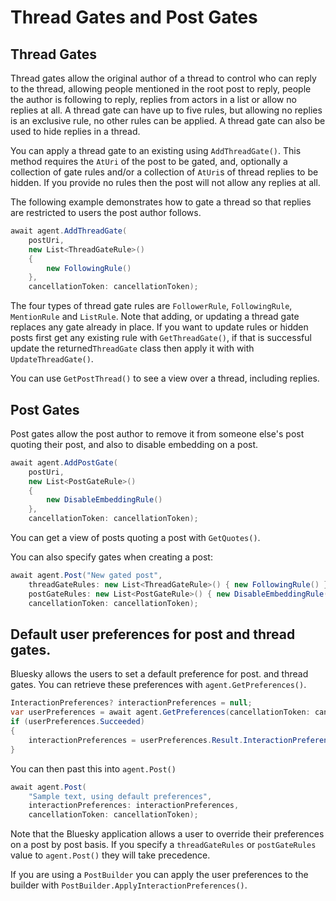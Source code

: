# Thread Gates and Post Gates

## Thread Gates

Thread gates allow the original author of a thread to control who can reply to the thread, allowing people mentioned in the root post to reply,
people the author is following to reply, replies from actors in a list or allow no replies at all.
A thread gate can have up to five rules, but allowing no replies is an exclusive rule, no other rules can be applied.
A thread gate can also be used to hide replies in a thread.

You can apply a thread gate to an existing using `AddThreadGate()`. This method requires the `AtUri` of the post to be gated,
and, optionally a collection of gate rules and/or a collection of `AtUri`s of thread replies to be hidden.
If you provide no rules then the post will not allow any replies at all.

The following example demonstrates how to gate a thread so that replies are restricted to users the post author follows.

```c#
await agent.AddThreadGate(
    postUri,
    new List<ThreadGateRule>()
    {
        new FollowingRule()
    },
    cancellationToken: cancellationToken);
```

The four types of thread gate rules are `FollowerRule`, `FollowingRule`, `MentionRule` and `ListRule`. Note that adding,
or updating a thread gate replaces any gate already in place. If you want to update rules or hidden posts first get any existing rule
with `GetThreadGate()`, if that is successful update the returned`ThreadGate` class then apply it with with `UpdateThreadGate()`.

You can use `GetPostThread()` to see a view over a thread, including replies.

## Post Gates

Post gates allow the post author to remove it from someone else's post quoting their post, and also to disable embedding on a post.

```c#
await agent.AddPostGate(
    postUri,
    new List<PostGateRule>()
    {
        new DisableEmbeddingRule()
    },
    cancellationToken: cancellationToken);
```

You can get a view of posts quoting a post with `GetQuotes()`.

You can also specify gates when creating a post:

```c#
await agent.Post("New gated post",
    threadGateRules: new List<ThreadGateRule>() { new FollowingRule() },
    postGateRules: new List<PostGateRule>() { new DisableEmbeddingRule() },
    cancellationToken: cancellationToken);
```

## Default user preferences for post and thread gates.

Bluesky allows the users to set a default preference for post. and thread gates. You can retrieve these preferences with `agent.GetPreferences()`.

```c#
InteractionPreferences? interactionPreferences = null;
var userPreferences = await agent.GetPreferences(cancellationToken: cancellationToken);
if (userPreferences.Succeeded)
{
    interactionPreferences = userPreferences.Result.InteractionPreferences;
}
```

You can then past this into `agent.Post()`

```c#
await agent.Post(
    "Sample text, using default preferences",
    interactionPreferences: interactionPreferences,
    cancellationToken: cancellationToken);
```

Note that the Bluesky application allows a user to override their preferences on a post by post basis.
If you specify a `threadGateRules` or `postGateRules` value to `agent.Post()` they will take precedence.

If you are using a `PostBuilder` you can apply the user preferences to the builder with `PostBuilder.ApplyInteractionPreferences()`.

